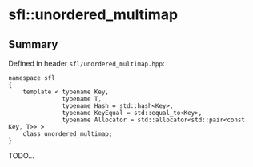 # sfl::unordered_multimap

## Summary

Defined in header `sfl/unordered_multimap.hpp`:

```
namespace sfl
{
    template < typename Key,
               typename T,
               typename Hash = std::hash<Key>,
               typename KeyEqual = std::equal_to<Key>,
               typename Allocator = std::allocator<std::pair<const Key, T>> >
    class unordered_multimap;
}
```

TODO...
